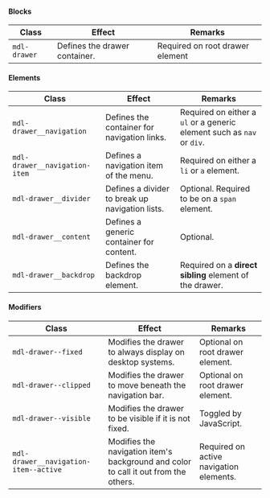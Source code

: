 #### Blocks

| Class | Effect | Remarks |
|-----------|--------|---------|
| `mdl-drawer` | Defines the drawer container. | Required on root drawer element |

#### Elements

| Class | Effect | Remarks |
|-----------|--------|---------|
| `mdl-drawer__navigation` | Defines the container for navigation links. | Required on either a `ul` or a generic element such as `nav` or `div`. |
| `mdl-drawer__navigation-item` | Defines a navigation item of the menu. | Required on either a `li` or `a` element. |
| `mdl-drawer__divider` | Defines a divider to break up navigation lists. | Optional. Required to be on a `span` element. |
| `mdl-drawer__content` | Defines a generic container for content. | Optional. |
| `mdl-drawer__backdrop` | Defines the backdrop element. | Required on a **direct sibling** element of the drawer. |

#### Modifiers

| Class | Effect | Remarks |
|-----------|--------|---------|
| `mdl-drawer--fixed` | Modifies the drawer to always display on desktop systems. | Optional on root drawer element. |
| `mdl-drawer--clipped` | Modifies the drawer to move beneath the navigation bar. | Optional on root drawer element. |
| `mdl-drawer--visible` | Modifies the drawer to be visible if it is not fixed. | Toggled by JavaScript. |
| `mdl-drawer__navigation-item--active` | Modifies the navigation item's background and color to call it out from the others. | Required on active navigation elements. |

